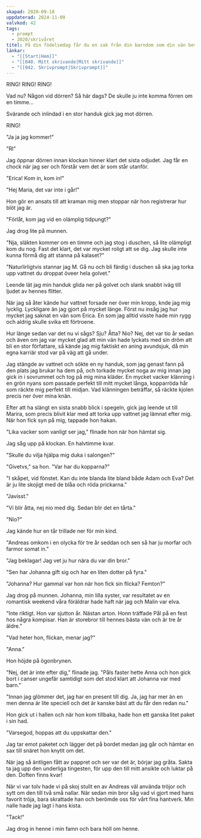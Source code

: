 ```yaml
---
skapad: 2020-09-18
uppdaterad: 2024-11-09
valvkod: 42
tags:
  - prompt
  - 2020/skrivåret
titel: På din födelsedag får du en sak från din barndom som din vän bevarat
länkar:
  - "[[Start|Hem]]"
  - "[[040. Mitt skrivande|Mitt skrivande]]"
  - "[[042. Skrivprompt|Skrivprompt]]"
---
```

RING! RING! RING!

Vad nu? Någon vid dörren? Så här dags? De skulle ju inte komma förren om en timme...

Svärande och inlindad i en stor handuk gick jag mot dörren. 

RING!

"Ja ja jag kommer!"

"RI"

Jag öppnar dörren innan klockan hinner klart det sista odjudet. Jag får en chock när jag ser och förstår vem det är som står utanför.

"Erica! Kom in, kom in!"

"Hej Maria, det var inte i går!"

Hon gör en ansats till att kraman mig men stoppar när hon registrerar hur blöt jag är.

"Förlåt, kom jag vid en olämplig tidpungt?"

Jag drog lite på munnen.

"Nja, släkten kommer om en timme och jag stog i duschen, så lite olämpligt kom du nog. Fast det klart, det var mycket roligt att se dig. Jag skulle inte kunna förmå dig att stanna på kalaset?"

"Naturlirligtvis stannar jag M. Gå nu och bli färdig i duschen så ska jag torka upp vattnet du droppat öveer hela golvet."

Leende lät jag min handuk glida ner på golvet och slank snabbt iväg till ljudet av hennes flitter.

När jag så åter kände hur vattnet forsade ner över min kropp, knde jag mig lycklig. Lyckligare än jag gjort på mycket länge. Först nu insåg jag hur mycket jag saknat en vän som Erica. En som jag alltid visste hade min rygg och aldrig skulle svika ett förtroene.

Hur länge sedan var det nu vi sågs? Sju? Åtta? Nio? Nej, det var tio år sedan och även om jag var mycket glad att min vän hade lyckats med sin dröm att bli en stor författare, så kände jag mig faktiskt en aning avundsjuk, då min egna karriär stod var på väg att gå under.

Jag stängde av vattnet och sökte en ny handuk, som jag genast fann på den plats jag brukar ha dem på, och torkade mycket noga av mig innan jag gick in i sovrummet och tog på mig mina kläder. En mycket vacker klänning i en grön nyans som passade perfekt till mitt mycket långa, kopparröda hår som räckte mig perfekt till midjan. Vad klänningen beträffar, så räckte kjolen precis ner över mina knän.

Efter att ha slängt en sista snabb blick i spegeln, gick jag leende ut till Marira, som precis blivit klar med att torka upp vattnet jag lämnat efter mig. När hon fick syn på mig, tappade hon hakan.

"Lika vacker som vanligt ser jag," flinade hon när hon hämtat sig.

Jag såg upp på klockan. En halvtimme kvar.

"Skulle du vilja hjälpa mig duka i salongen?"

"Givetvs," sa hon. "Var har du kopparna?"

"I skåpet, vid fönstet. Kan du inte blanda lite bland både Adam och Eva? Det är ju lite skojigt med de blåa och röda prickarna."

"Javisst."

"Vi blir åtta, nej nio med dig. Sedan blir det en tårta."

"Nio?"

Jag kände hur en tår trillade ner för min kind.

"Andreas omkom i en olycka för tre år seddan och sen så har ju morfar och farmor somat in."

"Jag beklagar! Jag vet ju hur nära du var din bror."

"Sen har Johanna gift sig och har en liten dotter på fyra."

"Johanna? Hur gammal var hon när hon fick sin flicka? Femton?"

Jag drog på munnen. Johanna, min lilla syster, var resultatet av en romantisk weekend våra föräldrar hade haft när jag och Malin var elva.

"Inte riktigt. Hon var sjutton år. Nästan arton. Honn träffade Pål på en fest hos några kompisar. Han är storebror till hennes bästa vän och är tre år äldre."

"Vad heter hon, flickan, menar jag?"

"Anna."

Hon höjde på ögonbrynen.

"Nej, det är inte efter dig," flinade jag. "Påls faster hette Anna och hon gick bort i canser ungefär samtidigt som det stod klart att Johanna var med barn."

"Innan jag glömmer det, jag har en present till dig. Ja, jag har mer än en men denna är lite speciell och det är kanske bäst att du får den redan nu."

Hon gick ut i hallen och när hon kom tillbaka, hade hon ett ganska litet paket i sin had.

"Varsegod, hoppas att du uppskattar den."

Jag tar emot paketet och lägger det på bordet medan jag går och hämtar en sax till snäret hon knytit om det.

När jag så äntligen fått av pappret och ser var det är, börjar jag gråta. Sakta ta jag upp den underliga tingesten, för upp den till mitt ansikte och luktar på den. Doften finns kvar!

När vi var tolv hade vi på skoj stulit en av Andreas väl använda tröjor och sytt om den till två små nallar. När sedan min bror såg vad vi gjort med hans favorit tröja, bara skrattade han och berömde oss för vårt fina hantverk. Min nalle hade jag lagt i hans kista.

"Tack!"

Jag drog in henne i min famn och bara höll om henne.